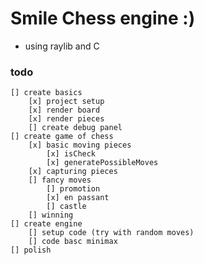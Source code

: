 # Smile Chess engine :)
- using raylib and C
### todo 
    [] create basics
        [x] project setup
        [x] render board
        [x] render pieces
        [] create debug panel
    [] create game of chess
        [x] basic moving pieces
            [x] isCheck
            [x] generatePossibleMoves
        [x] capturing pieces
        [] fancy moves 
            [] promotion
            [x] en passant 
            [] castle
        [] winning
    [] create engine
        [] setup code (try with random moves)
        [] code basc minimax
    [] polish
